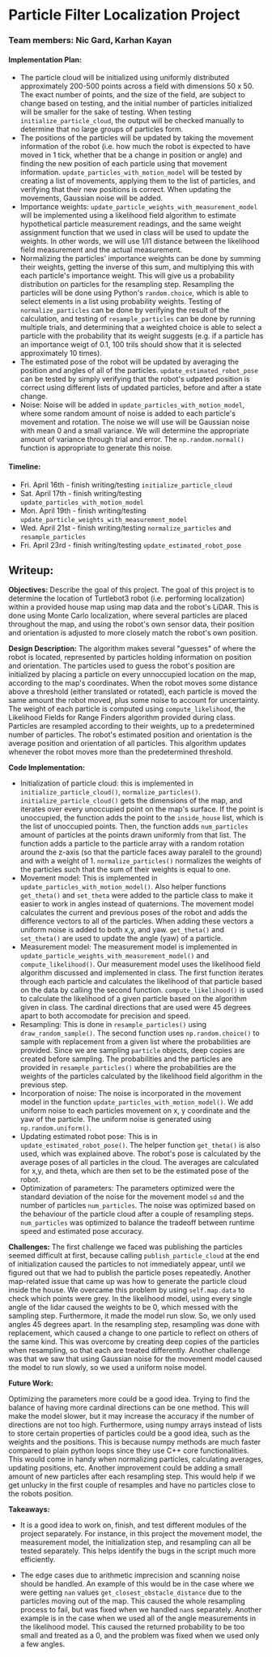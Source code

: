 # Particle Filter Localization Project
### Team members: Nic Gard, Karhan Kayan
#### Implementation Plan:
* The particle cloud will be initialized using uniformly distributed approximately 200-500 points across a field with dimensions 50 x 50. The exact number of points, and the size of the field, are subject to change based on testing, and the initial number of particles initialized will be smaller for the sake of testing. When testing `initialize_particle_cloud`, the output will be checked manually to determine that no large groups of particles form.
* The positions of the particles will be updated by taking the movement information of the robot (i.e. how much the robot is expected to have moved in 1 tick, whether that be a change in position or angle) and finding the new position of each particle using that movement information. `update_particles_with_motion_model` will be tested by creating a list of movements, applying them to the list of particles, and verifying that their new positions is correct. When updating the movements, Gaussian noise will be added. 
* Importance weights: `update_particle_weights_with_measurement_model` will be implemented using a likelihood field algorithm to estimate hypothetical particle measurement readings, and the same weight assignment function that we used in class will be used to update the weights. In other words, we will use 1/l1 distance between the likelihood field measurement and the actual measurement. 
* Normalizing the particles' importance weights can be done by summing their weights, getting the inverse of this sum, and multiplying this with each particle's importance weight. This will give us a probability distribution on particles for the resampling step. Resampling the particles will be done using Python's `random.choice`, which is able to select elements in a list using probability weights. Testing of `normalize_particles` can be done by verifying the result of the calculation, and testing of `resample_particles` can be done by running multiple trials, and determining that a weighted choice is able to select a particle with the probability that its weight suggests (e.g. if a particle has an importance weigt of 0.1, 100 trils should show that it is selected approximately 10 times).
* The estimated pose of the robot will be updated by averaging the position and angles of all of the particles. `update_estimated_robot_pose` can be tested by simply verifying that the robot's udpated position is correct using different lists of updated particles, before and after a state change.
* Noise: Noise will be added in `update_particles_with_motion_model`, where some random amount of noise is added to each particle's movement and rotation. The noise we will use will be Gaussian noise with mean 0 and a small variance. We will determine the appropriate amount of variance through trial and error. The `np.random.normal()` function is appropriate to generate this noise. 
#### Timeline:
* Fri. April 16th - finish writing/testing `initialize_particle_cloud`
* Sat. April 17th - finish writing/testing `update_particles_with_motion_model`
* Mon. April 19th - finish writing/testing `update_particle_weights_with_measurement_model`
* Wed. April 21st - finish writing/testing `normalize_particles` and `resample_particles`
* Fri. April 23rd - finish writing/testing `update_estimated_robot_pose`
## Writeup:
**Objectives:**
Describe the goal of this project. The goal of this project is to determine the location of Turtlebot3 robot (i.e. performing localization) within a provided house map using map data and the robot's LiDAR. This is done using Monte Carlo localization, where several particles are placed throughout the map, and using the robot's own sensor data, their position and orientation is adjusted to more closely match the robot's own position.

**Design Description:** The algorithm makes several "guesses" of where the robot is located, represented by particles holding information on position and orientation. The particles used to guess the robot's position are initialized by placing a particle on every unnoccupied location on the map, according to the map's coordinates. When the robot moves some distance above a threshold (either translated or rotated), each particle is moved the same amount the robot moved, plus some noise to account for uncertainty. The weight of each particle is computed using `compute_likelihood`, the Likelihood Fields for Range Finders algorithm provided during class. Particles are resampled according to their weights, up to a predetermined number of particles. The robot's estimated position and orientation is the average position and orientation of all particles. This algorithm updates whenever the robot moves more than the predetermined threshold.

**Code Implementation:**
  * Initialization of particle cloud: this is implemented in `initialize_particle_cloud()`, `normalize_particles()`. `initialize_particle_cloud()` gets the dimensions of the map, and iterates over every unoccupied point on the map's surface. If the point is unoccupied, the function adds the point to the `inside_house` list, which is the list of unoccupied points. Then, the function adds `num_particles` amount of particles at the points drawn uniformly from that list. The function adds a particle to the particle array with a random rotation around the z-axis (so that the particle faces away paralell to the ground) and with a weight of 1. `normalize_particles()` normalizes the weights of the particles such that the sum of their weights is equal to one.
  * Movement model: This is implemented in `update_particles_with_motion_model()`. Also helper functions `get_theta()` and `set_theta` were added to the particle class to make it easier to work in angles instead of quaternions. The movement model calculates the current and previous poses of the robot and adds the difference vectors to all of the particles. When adding these vectors a uniform noise is added to both x,y, and yaw. `get_theta()` and `set_theta()` are used to update the angle (yaw) of a particle. 
  * Measurement model: The measurement model is implemented in `update_particle_weights_with_measurement_model()` and `compute_likelihood()`. Our measurement model uses the likelihood field algorithm discussed and implemented in class. The first function iterates through each particle and calculates the likelihood of that particle based on the data by calling the second function. `compute_likelihood()` is used to calculate the likelihood of a given particle based on the algorithm given in class. The cardinal directions that are used were 45 degrees apart to both accomodate for precision and speed. 
  * Resampling: This is done in `resample_particles()` using `draw_random_sample()`. The second function uses `np.random.choice()` to sample with replacement from a given list where the probabilities are provided. Since we are sampling `particle` objects, deep copies are created before sampling. The probabilities and the particles are provided in `resample_particles()` where the probabilities are the weights of the particles calculated by the likelihood field algorithm in the previous step. 
  * Incorporation of noise: The noise is incorporated in the movement model in the function `update_particles_with_motion_model()`. We add uniform noise to each particles movement on x, y coordinate and the yaw of the particle. The uniform noise is generated using `np.random.uniform()`. 
  * Updating estimated robot pose: This is in `update_estimated_robot_pose()`. The helper function `get_theta()` is also used, which was explained above. The robot's pose is calculated by the average poses of all particles in the cloud. The averages are calculated for x,y, and theta, which are then set to be the estimated pose of the robot. 
  * Optimization of parameters: The parameters optimized were the standard deviation of the noise for the movement model `sd` and the number of particles `num_particles`. The noise was optimized based on the behaviour of the particle cloud after a couple of resampling steps. `num_particles` was optimized to balance the tradeoff between runtime speed and estimated pose accuracy.
  
**Challenges:**
The first challenge we faced was publishing the particles seemed difficult at first, because calling `publish_particle_cloud` at the end of initialization caused the particles to not immediately appear, until we figured out that we had to publish the particle poses repeatedly. Another map-related issue that came up was how to generate the particle cloud inside the house. We overcame this problem by using `self.map.data` to check which points were grey. In the likelihood model, using every single angle of the lidar caused the weights to be 0, which messed with the sampling step. Furthermore, it made the model run slow. So, we only used angles 45 degrees apart. In the resampling step, resampling was done with replacement, which caused a change to one particle to reflect on others of the same kind. This was overcome by creating deep copies of the particles when resampling, so that each are treated differently. Another challenge was that we saw that using Gaussian noise for the movement model caused the model to run slowly, so we used a uniform noise model.

**Future Work:**

Optimizing the parameters more could be a good idea. Trying to find the balance of having more cardinal directions can be one method. This will make the model slower, but it may increase the accuracy if the number of directions are not too high. Furthermore, using numpy arrays instead of lists to store certain properties of particles could be a good idea, such as the weights and the positions. This is because numpy methods are much faster compared to plain python loops since they use C++ core functionalities. This would come in handy when normalizing particles, calculating averages, updating positions, etc. Another improvement could be adding a small amount of new particles after each resampling step. This would help if we get unlucky in the first couple of resamples and have no particles close to the robots position. 

**Takeaways:**

* It is a good idea to work on, finish, and test different modules of the project separately. For instance, in this project the movement model, the measurement model, the initialization step, and resampling can all be tested separately. This helps identify the bugs in the script much more efficiently.

* The edge cases due to arithmetic imprecision and scanning noise should be handled. An example of this would be in the case where we were getting `nan` values `get_closest_obstacle_distance` due to the particles moving out of the map. This caused the whole resampling process to fail, but was fixed when we handled `nan`s separately. Another example is in the case when we used all of the angle measurements in the likelihood model. This caused the returned probability to be too small and treated as a 0, and the problem was fixed when we used only a few angles. 